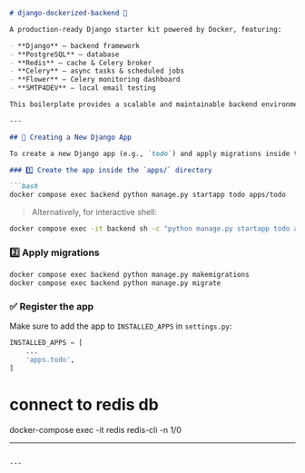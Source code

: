 ```markdown
# django-dockerized-backend 🐳

A production-ready Django starter kit powered by Docker, featuring:

- **Django** – backend framework  
- **PostgreSQL** – database  
- **Redis** – cache & Celery broker  
- **Celery** – async tasks & scheduled jobs  
- **Flower** – Celery monitoring dashboard  
- **SMTP4DEV** – local email testing  

This boilerplate provides a scalable and maintainable backend environment out-of-the-box — perfect for starting new projects with modern best practices.

---

## 🚀 Creating a New Django App

To create a new Django app (e.g., `todo`) and apply migrations inside the Dockerized environment:

### 1️⃣ Create the app inside the `apps/` directory

```bash
docker compose exec backend python manage.py startapp todo apps/todo
```

> Alternatively, for interactive shell:
```bash
docker compose exec -it backend sh -c "python manage.py startapp todo apps/todo"
```

### 2️⃣ Apply migrations

```bash
docker compose exec backend python manage.py makemigrations
docker compose exec backend python manage.py migrate
```

### ✅ Register the app

Make sure to add the app to `INSTALLED_APPS` in `settings.py`:

```python
INSTALLED_APPS = [
    ...
    'apps.todo',
]
```


# connect to redis db 
docker-compose exec -it redis redis-cli -n 1/0

---



```

---
